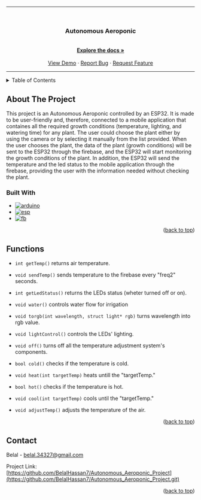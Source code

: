 <a name="readme-top"></a>
<hr>
<br />
<div align="center">
  <a href="https://github.com/BelalHassan7/Autonomous_Aeroponic_Project">
  </a>
<h3 align="center">Autonomous Aeroponic</h3>
  <p align="center">
    <br />
    <a href="https://github.com/BelalHassan7/Autonomous_Aeroponic_Project"><strong>Explore the docs »</strong></a>
    <br />
    <br />
    <a href="https://github.com/BelalHassan7/Autonomous_Aeroponic_Project">View Demo</a>
    ·
    <a href="https://github.com/BelalHassan7/Autonomous_Aeroponic_Project/issues">Report Bug</a>
    ·
    <a href="https://github.com/BelalHassan7/Autonomous_Aeroponic_Project/issues">Request Feature</a>
  </p>
</div>
<hr>


<details>
  <summary>Table of Contents</summary>
  <ol>
    <li>
      <a href="#About-The-Project">About The Project</a>
      <ul>
        <li><a href="#Built-With">Built With</a></li>
      </ul>
    </li>
    <li>
      <a href="#Functionss">Functions</a>
    </li>
    <li><a href="#Contact">Contact</a></li>
  </ol>
</details>

## About The Project
This project is an Autonomous Aeroponic controlled by an ESP32. It is made to be user-friendly and, therefore, connected to a mobile application that containes all the 
required growth conditions (temperature, lighting, and watering time) for any plant. The user could choose the plant either by using the camera or by selecting it manually
from the list provided. When the user chooses the plant, the data of the plant (growth conditions) will be sent to the ESP32 through the firebase, and the ESP32 will start
monitoring the growth conditions of the plant. In addition, the ESP32 will send the temperature and the led status to the mobile application through the firebase, providing
the user with the information needed without checking the plant.

### Built With

* [![arduino][arduino.js]][arduino-url]
* [![esp][esp.js]][esp-url]
* [![fb][fb.js]][fb-url]
<p align="right">(<a href="#readme-top">back to top</a>)

## Functions

* `int getTemp()` returns air temperature.

* `void sendTemp()` sends temperature to the firebase every "freq2" seconds.

* `int getLedStatus()` returns the LEDs status (wheter turned off or on).

* `void water()` controls water flow for irrigation

* `void torgb(int wavelength, struct light* rgb)` turns wavelength into rgb value.

* `void lightControl()` controls the LEDs' lighting.

* `void off()` turns off all the temperature adjustment system's components.

* `bool cold()` checks if the temperature is cold.

* `void heat(int targetTemp)` heats untill the "targetTemp."

* `bool hot()` checks if the temperature is hot.

* `void cool(int targetTemp)` cools until the "targetTemp."

* `void adjustTemp()` adjusts the temperature of the air.
<p align="right">(<a href="#readme-top">back to top</a>)</p>

## Contact

Belal - belal.34327@gmail.com

Project Link: [https://github.com/BelalHassan7/Autonomous_Aeroponic_Project](https://github.com/BelalHassan7/Autonomous_Aeroponic_Project.git)
<p align="right">(<a href="#readme-top">back to top</a>)</p>

[arduino.js]: https://img.shields.io/badge/Arduino-00878F?logo=arduino&logoColor=fff&style=flat
[arduino-url]: https://www.arduino.cc
[esp.js]: https://img.shields.io/badge/Espressif-E7352C?logo=espressif&logoColor=fff&style=flat
[esp-url]: https://www.espressif.com
[fb.js]: https://img.shields.io/badge/Firebase-FFCA28?logo=firebase&logoColor=000&style=flat
[fb-url]: https://firebase.google.com
